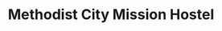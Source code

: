 ---
title: "Methodist City Mission Hostel"
address: "19a Crawford Square, Derry, Co. Derry BT48 7HR"
tel: "028 7137 0090"
county: "Derry"
category: "Hostels"
type: "Content"
lat: "55.00315"
lng: "-7.327305"
---